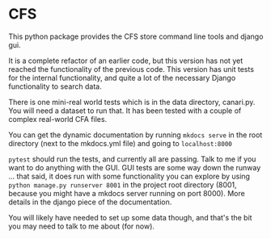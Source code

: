
# CFS

This python package provides the CFS store command line tools and django gui.

It is a complete refactor of an earlier code, but this version has not yet reached the functionality of the previous code. This version has unit tests for the internal functionality, and quite a lot of the necessary
Django functionality to search data.

There is one mini-real world tests which is in the data directory, canari.py. You will need a dataset to run that.
It has been tested with a couple of complex real-world CFA files.

You can get the dynamic documentation by running `mkdocs serve` in the root directory (next to the mkdocs.yml file) and going to `localhost:8000`

`pytest` should run the tests, and currently all are passing. Talk to me if you want to do anything with the GUI. 
GUI tests are some way down the runway ... that said, it does run with some functionality you can explore
by using `python manage.py runserver 8001` in the project root directory (8001, because you might have a
mkdocs server running on port 8000). More details in the django piece of the documentation.

You will likely have needed to set up some data though, and that's the bit you may need to talk to me about (for now). 
